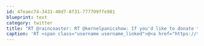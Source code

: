 ```yaml
---
id: 47eaec74-3431-40d7-8f31-777709ffe981
blueprint: text
category: twitter
title: "RT @raincoaster: RT @kernelpanicshow: If you'd like to donate to the tsunami relief, iTunes has made it easy. 100% going to the Red Cros ..."
caption: 'RT <span class="username username_linked">@<a href="https://twitter.com/raincoaster" title="raincoaster">raincoaster</a></span>: RT @kernelpanicshow: If you''d like to donate to the tsunami relief, iTunes has made it easy. 100% going to the Red Cros ...'
---
```

